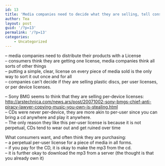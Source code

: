 ```yaml
---
id: 13
title: 'Media companies need to decide what they are selling, tell consumers'
author: Tea
layout: post
guid: '/?p=13'
permalink: '/?p=13'
categories:
    - Uncategorized
---
```


 – media companies need to distribute their products with a License  
 – consumers think they are getting one license, media companies think all sorts of other things  
 – putting a simple, clear, license on every piece of media sold is the only way to sort it out once and for all  
 – companies can't decide if they are selling plastic discs, per user licenses, or per device licenses.

 – Sony BMG seems to think that they are selling per-device licenses:  
http://arstechnica.com/news.ars/post/20071002-sony-bmgs-chief-anti-piracy-lawyer-copying-music-you-own-is-stealing.html  
 – CDs were never per-device, they are more akin to per-user since you can bring a cd anywhere and play it anywhere.  
 – The only reason they like this per-user license is because it is not perpetual, CDs tend to wear out and get ruined over time

 What consumers want, and often think they are purchasing:  
 – a perpetual per-user license for a piece of media in all forms.  
 – if you pay for the CD, it is okay to make the mp3 from the cd.  
 – it is further okay to download the mp3 from a server (the thought is that you already own it)